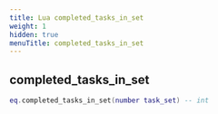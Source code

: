 ```yaml
---
title: Lua completed_tasks_in_set
weight: 1
hidden: true
menuTitle: completed_tasks_in_set
---
```

## completed_tasks_in_set
```lua
eq.completed_tasks_in_set(number task_set) -- int
```